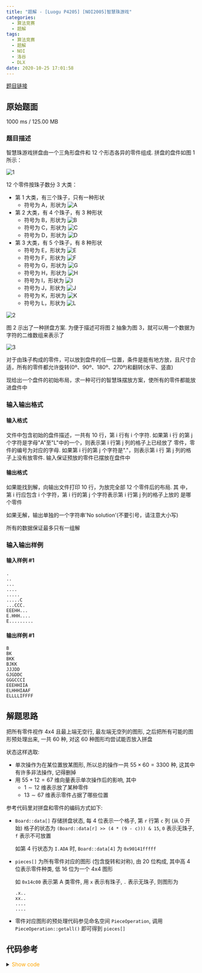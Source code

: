 ```yaml
---
title: "题解 - [Luogu P4205] [NOI2005]智慧珠游戏"
categories:
  - 算法竞赛
  - 题解
tags:
  - 算法竞赛
  - 题解
  - NOI
  - 洛谷
  - DLX
date: 2020-10-25 17:01:58
---
```


[题目链接](https://www.luogu.com.cn/problem/P4205)

<!-- more -->

## 原始题面

1000 ms / 125.00 MB

### 题目描述

智慧珠游戏拼盘由一个三角形盘件和 12 个形态各异的零件组成. 拼盘的盘件如图 1 所示：

![1](1.png)

12 个零件按珠子数分 3 大类：

- 第 1 大类，有三个珠子，只有一种形状
  - 符号为 A，形状为 ![A](A.png)
- 第 2 大类，有 4 个珠子，有 3 种形状
  - 符号为 B，形状为 ![B](B.png)
  - 符号为 C，形状为 ![C](C.png)
  - 符号为 D，形状为 ![D](D.png)
- 第 3 大类，有 5 个珠子，有 8 种形状
  - 符号为 E，形状为 ![E](E.png)
  - 符号为 F，形状为 ![F](F.png)
  - 符号为 G，形状为 ![G](G.png)
  - 符号为 H，形状为 ![H](H.png)
  - 符号为 I，形状为 ![I](I.png)
  - 符号为 J，形状为 ![J](J.png)
  - 符号为 K，形状为 ![K](K.png)
  - 符号为 L，形状为 ![L](L.png)

![2](2.png)

图 2 示出了一种拼盘方案. 为便于描述可将图 2 抽象为图 3，就可以用一个数据为字符的二维数组来表示了

![3](3.png)

对于由珠子构成的零件，可以放到盘件的任一位置，条件是能有地方放，且尺寸合适，所有的零件都允许旋转(0º、90º、180º、270º)和翻转(水平、竖直)

现给出一个盘件的初始布局，求一种可行的智慧珠摆放方案，使所有的零件都能放进盘件中

### 输入输出格式

#### 输入格式

文件中包含初始的盘件描述，一共有 10 行，第 i 行有 i 个字符. 如果第 i 行 的第 j 个字符是字母"A"至"L"中的一个，则表示第 i 行第 j 列的格子上已经放了 零件，零件的编号为对应的字母. 如果第 i 行的第 j 个字符是"."，则表示第 i 行 第 j 列的格子上没有放零件. 输入保证预放的零件已摆放在盘件中

#### 输出格式

如果能找到解，向输出文件打印 10 行，为放完全部 12 个零件后的布局. 其 中，第 i 行应包含 i 个字符，第 i 行的第 j 个字符表示第 i 行第 j 列的格子上放的 是哪个零件

如果无解，输出单独的一个字符串'No solution'(不要引号，请注意大小写)

所有的数据保证最多只有一组解

### 输入输出样例

#### 输入样例 #1

```input1
.
..
...
....
.....
.....C
...CCC.
EEEHH...
E.HHH....
E.........
```

#### 输出样例 #1

```output1
B
BK
BKK
BJKK
JJJDD
GJGDDC
GGGCCCI
EEEHHIIA
ELHHHIAAF
ELLLLIFFFF
```

## 解题思路

把所有零件视作 4x4 且最上端无空行, 最左端无空列的图形, 之后把所有可能的图形预处理出来, 一共 60 种, 对这 60 种图形均尝试能否放入拼盘

状态这样选取:

- 单次操作为在某位置放某图形, 所以总的操作一共 $55\times 60=3300$ 种, 这其中有许多非法操作, 记得删掉
- 用 $55+12=67$ 维向量表示单次操作后的影响, 其中
  - $1\sim 12$ 维表示放了某种零件
  - $13\sim 67$ 维表示零件占据了哪些位置

参考代码里对拼盘和零件的编码方式如下:

- `Board::data[]` 存储拼盘状态, 每 4 位表示一个格子, 第 `r` 行第 `c` 列 (从 0 开始) 格子的状态为 `(Board::data[r] >> (4 * (9 - c))) & 15`, `0` 表示无珠子, `f` 表示不可放置

  如第 4 行状态为 `I.ADA` 时, `Board::data[4]` 为 `0x90141fffff`

- `pieces[]` 为所有零件对应的图形 (包含旋转和对称), 由 20 位构成, 其中高 4 位表示零件种类, 低 16 位为一个 4x4 图形

  如 `0x14c00` 表示第 A 类零件, 用 `x` 表示有珠子, `.` 表示无珠子, 则图形为

  ```plaintext
  .x..
  xx..
  ....
  ....
  ```

- 零件对应图形的预处理代码参见命名空间 `PieceOperation`, 调用 `PieceOperation::getall()` 即可得到 `pieces[]`

## 代码参考

<details>
<summary><font color='orange'>Show code</font></summary>

{% icodeweb cpa_cpp title:Luogu_P1182 Luogu/P4205/0.cpp %}

</details>
